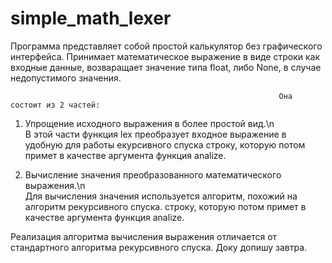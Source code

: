 # simple_math_lexer
Программа представляет собой простой калькулятор без графического интерфейса.
Принимает математическое выражение в виде строки как входные данные, возваращает значение типа float, либо None, в случае недопустимого значения.

                                                                Она состоит из 2 частей:
1) Упрощение исходного выражения в более простой вид.\n						
В этой части функция lex преобразует входное выражение в удобную для работы екурсивного спуска строку, которую потом примет в качестве аргумента функция analize. 
	
2) Вычисление значения преобразованного математического выражения.\n	
Для вычисления значения используется алгоритм, похожий на алгоритм рекурсивного спуска.
строку, которую потом примет в качестве аргумента функция analize. 


Реализация алгоритма вычисления выражения отличается от стандартного алгоритма рекурсивного спуска. Доку допишу завтра.
